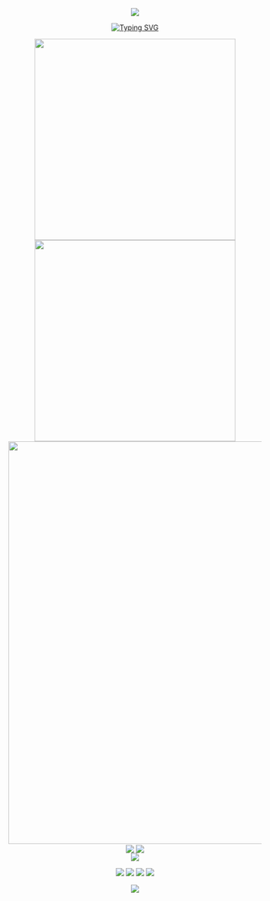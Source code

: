<p align="center">
<img src="https://capsule-render.vercel.app/api?type=waving&color=timeGradient&height=300&&section=header&text=HI%20THERE&fontSize=90&fontAlign=50&fontAlignY=30&desc=I'm%20ev3rm0re&descAlign=50&descSize=30&descAlignY=60&animation=twinkling" />
</p>

<p align="center">
<a href="https://git.io/typing-svg"><img src="https://readme-typing-svg.demolab.com?font=Source+Code+Pro&pause=1000&color=1E88E5&center=true&vCenter=true&width=435&lines=Welcome+to+visit+my+profile+page;Have+fun!" alt="Typing SVG" /></a>
</p>

<p align="center">
<img align="center" width="400" src="https://github-readme-stats.vercel.app/api?username=ev3rm0re&theme=transparent&show_icons=true&hide_border=true&show=reviews&hide_title=true&hide=contribs&number_format=long" />
<img align="center" width="400" src="https://streak-stats.demolab.com?user=ev3rm0re&theme=transparent&hide_border=true" />
<br/>
<img width="800" src="https://github-readme-activity-graph.vercel.app/graph?username=ev3rm0re&theme=github-compact&hide_border=true&area=true&custom_title=Contribution%20Graph" />
<br/>
<img align="center" src="https://github-readme-stats.vercel.app/api/wakatime?username=ev3rm0re&theme=transparent&hide_border=true&layout=compact&langs_count=22" />
<img align="center" src="https://github-readme-stats.vercel.app/api/top-langs/?username=ev3rm0re&theme=transparent&hide_border=true&layout=donut-vertical&langs_count=6" />
<br/>
<img align="center" src="https://go-skill-icons.vercel.app/api/icons?i=py,c,cpp,java,html,css,js,md,latex">
</p>

<p align="center">
<a href="https://github.com/ev3rm0re"><img src="https://img.shields.io/badge/GitHub-ev3rm0re-blue?logo=github" /></a>
<a href="https://space.bilibili.com/250672240"><img src="https://img.shields.io/badge/哔哩哔哩-ev3rm0re-pink?logo=bilibili" /></a>
<a href="https://wakatime.com/@ev3rm0re"><img src="https://wakatime.com/badge/user/0d415ee6-e0e6-4eda-b4a2-c7afa8b040f8.svg" /></a>
<img src="https://komarev.com/ghpvc/?username=ev3rm0re" />
</p>

<p align="center">
<img src="https://capsule-render.vercel.app/api?type=waving&color=timeGradient&height=300&&section=footer&text=BYE&fontSize=90&fontAlign=50&fontAlignY=70&desc=Have%20A%20Nice%20Day!&descAlign=50&descSize=30&descAlignY=40&animation=twinkling" />
</p>
